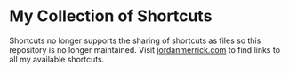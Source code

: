# My Collection of Shortcuts

Shortcuts no longer supports the sharing of shortcuts as files so this repository is no longer maintained. Visit [jordanmerrick.com](https://jordanmerrick.com/Shortcuts) to find  links to all my available shortcuts. 